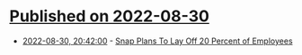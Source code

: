 # [Published on 2022-08-30](index.md)

* [2022-08-30, 20:42:00](https://slashdot.org/story/22/08/30/2026227/snap-plans-to-lay-off-20-percent-of-employees?utm_source=rss1.0mainlinkanon&utm_medium=feed) - [Snap Plans To Lay Off 20 Percent of Employees](https://slashdot.org/story/22/08/30/2026227/snap-plans-to-lay-off-20-percent-of-employees?utm_source=rss1.0mainlinkanon&utm_medium=feed)
